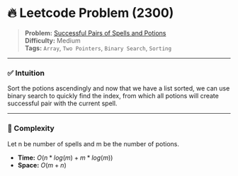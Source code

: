 # 🔥 Leetcode Problem (2300)

> **Problem:** [Successful Pairs of Spells and Potions](https://leetcode.com/problems/successful-pairs-of-spells-and-potions/)<br />
> **Difficulty:** Medium<br/>
> **Tags:** `Array`, `Two Pointers`, `Binary Search`, `Sorting`

---

### ✅ Intuition

Sort the potions ascendingly and now that we have a list sorted, we can use binary search to quickly find the index, from which all potions will create successful pair with the current spell.

---

### 🧪 Complexity

Let n be number of spells and m be the number of potions.

- **Time:** $O(n*log(m) + m*log(m))$
- **Space:** $O(m + n)$